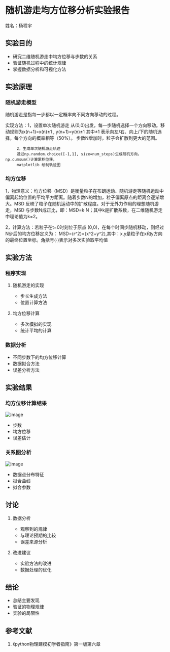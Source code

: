 # 随机游走均方位移分析实验报告

姓名：杨程宇

## 实验目的
- 研究二维随机游走中均方位移与步数的关系
- 验证随机过程中的统计规律
- 掌握数据分析和可视化方法

## 实验原理
### 随机游走模型
随机游走是指每一步都以一定概率向不同方向移动的过程。

实现方法：1，设置单次随机游走
         从(0,0)出发，每一步随机选择一个方向移动。移动规则为x(n+1)=x(n)±1 , y(n+1)=y(n)±1
         其中±1 表示向左/右、向上/下的随机选择，每个方向的概率相等（50%）。
         步数N增加时，粒子会扩散到更大的范围。
         
         2，生成单次随机游走轨迹
         通过np.random.choice([-1,1], size=num_steps)生成随机方向，np.cumsum()计算累积位移，
         matplotlib 绘制轨迹图

### 均方位移
1，物理意义：均方位移（MSD）是衡量粒子在布朗运动、随机游走等随机运动中偏离起始位置的平均平方距离。随着步数N的增加，粒子偏离原点的距离会逐渐增大。MSD 反映了粒子在随机运动中的扩散程度。对于无外力作用的理想随机游走，MSD 与步数N成正比，即：MSD=k⋅N；其中k是扩散系数，在二维随机游走中理论值为k=2。

2，计算方法：若粒子在t=0时刻位于原点 (0,0)，在每个时间步随机移动，则经过N步后的均方位移定义为：
MSD=⟨r^2⟩=⟨x^2+y^2⟩,其中：x,y是粒子在x和y方向的最终位置坐标。角括号⟨⋅⟩表示对多次实验取平均值

## 实验方法
### 程序实现
1. 随机游走的实现
   - 步长生成方法
   - 位置计算方法
   
2. 均方位移计算
   - 多次模拟的实现
   - 统计平均的计算

### 数据分析
- 不同步数下的均方位移计算
- 数据拟合方法
- 误差分析方法

## 实验结果
### 均方位移计算结果
![image](https://github.com/user-attachments/assets/4cd4cbec-3b32-4091-9cfe-d187a498384c)

- 步数
- 均方位移
- 误差估计

### 关系图分析
![image](https://github.com/user-attachments/assets/7962ec8a-a01d-4192-8568-7c71a8de331d)

- 数据点分布特征
- 拟合曲线
- 拟合参数

## 讨论
1. 数据分析
   - 观察到的规律
   - 与理论预期的比较
   - 误差来源分析

2. 改进建议
   - 实验方法的改进
   - 数据处理的优化

## 结论
- 总结主要发现
- 验证的物理规律
- 实验的局限性

## 参考文献
1. 《python物理建模初学者指南》第一版第六章

